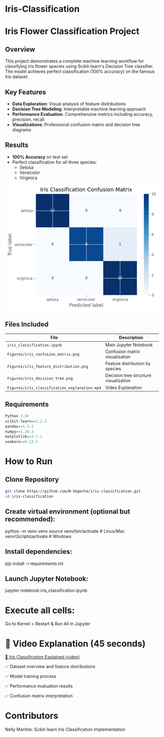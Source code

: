 # Iris-Classification
# Iris Flower Classification Project

## Overview
This project demonstrates a complete machine learning workflow for classifying iris flower species using Scikit-learn's Decision Tree classifier. The model achieves perfect classification (100% accuracy) on the famous Iris dataset.

## Key Features
- **Data Exploration**: Visual analysis of feature distributions
- **Decision Tree Modeling**: Interpretable machine learning approach
- **Performance Evaluation**: Comprehensive metrics including accuracy, precision, recall
- **Visualizations**: Professional confusion matrix and decision tree diagrams

## Results
- **100% Accuracy** on test set
- Perfect classification for all three species:
  - Setosa
  - Versicolor
  - Virginica

![Confusion Matrix](Figures/iris_confusion_matrix.png)

## Files Included
| File | Description |
|------|-------------|
| `iris_classification.ipynb` | Main Jupyter Notebook |
| `Figures/iris_confusion_matrix.png` | Confusion matrix visualization |
| `Figures/iris_feature_distribution.png` | Feature distribution by species |
| `Figures/iris_decision_tree.png` | Decision tree structure visualization |
| `Figures/iris_classification_explanation.mp4` | Video Explanation |

## Requirements
```python
Python 3.8+
scikit-learn==1.2.2
pandas==1.5.3
numpy==1.24.3
matplotlib==3.7.1
seaborn==0.12.2
```
# How to Run

## Clone Repository

```bash
git clone https://github.com/N-Segecha/iris-classification.git
cd iris-classification
```
## Create virtual environment (optional but recommended):

python -m venv venv
source venv/bin/activate  # Linux/Mac
venv\Scripts\activate     # Windows

## Install dependencies:

pip install -r requirements.txt

## Launch Jupyter Notebook:

jupyter notebook iris_classification.ipynb

# Execute all cells:

Go to Kernel > Restart & Run All in Jupyter

# 🎥 Video Explanation (45 seconds)
[🎥 Iris Classification Explained (video)](Figures/iris_classification_explanation.mp4)

✅ Dataset overview and feature distributions

✅ Model training process

✅ Performance evaluation results

✅ Confusion matrix interpretation

# Contributors
Nelly Maritim: Scikit-learn Iris Classification Implementation
